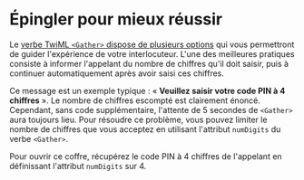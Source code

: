 # Épingler pour mieux réussir

Le [verbe TwiML `<Gather>` dispose de plusieurs options](https://www.twilio.com/docs/voice/twiml/gather) qui vous permettront de guider l'expérience de votre interlocuteur. L'une des meilleures pratiques consiste à informer l'appelant du nombre de chiffres qu'il doit saisir, puis à continuer automatiquement après avoir saisi ces chiffres.

Ce message est un exemple typique&nbsp;: «&nbsp;**Veuillez saisir votre code PIN à 4 chiffres**&nbsp;». Le nombre de chiffres escompté est clairement énoncé. Cependant, sans code supplémentaire, l'attente de 5&nbsp;secondes de `<Gather>` aura toujours lieu. Pour résoudre ce problème, vous pouvez limiter le nombre de chiffres que vous acceptez en utilisant l'attribut `numDigits` du verbe `<Gather>`.

Pour ouvrir ce coffre, récupérez le code PIN à 4&nbsp;chiffres de l'appelant en définissant l'attribut `numDigits` sur 4.